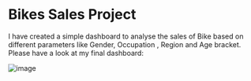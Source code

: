 # Bikes Sales Project

I have created a simple dashboard to analyse the sales of Bike based on different parameters like Gender, Occupation , Region and Age bracket. Please have a look at my final dashboard:

![image](https://user-images.githubusercontent.com/39333175/226110342-c678e6fc-689e-4a30-a8ea-27c6eb4e48c7.png)
